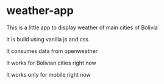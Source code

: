 # weather-app
This is a little app to display weather of main cities of Bolivia

It is build using vanilla js and css

It consumes data from openweather

It works for Bolivian cities right now

It works only for mobile right now
